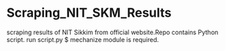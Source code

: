 # Scraping_NIT_SKM_Results
scraping results of NIT Sikkim from official website.Repo contains Python script. 
run script.py
$ mechanize module is required.
